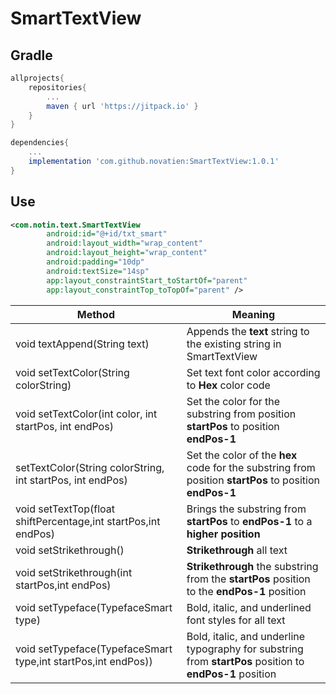 # SmartTextView
## Gradle
```gradle
allprojects{
	repositories{
		...
		maven { url 'https://jitpack.io' }
	}
}

dependencies{
    ...
    implementation 'com.github.novatien:SmartTextView:1.0.1'
}
 ```
## Use
```xml
<com.notin.text.SmartTextView
        android:id="@+id/txt_smart"
        android:layout_width="wrap_content"
        android:layout_height="wrap_content"
        android:padding="10dp"
        android:textSize="14sp"
        app:layout_constraintStart_toStartOf="parent"
        app:layout_constraintTop_toTopOf="parent" />
```
| Method | Meaning |
|--------------|-------|
| void textAppend(String text) | Appends the **text** string to the existing string in SmartTextView |
| void setTextColor(String colorString) | Set text font color according to **Hex** color code | 
| void setTextColor(int color, int startPos, int endPos) | Set the color for the substring from position **startPos** to position **endPos-1** | 
| setTextColor(String colorString, int startPos, int endPos) | Set the color of the **hex** code for the substring from position **startPos** to position **endPos-1** | 
| void setTextTop(float shiftPercentage,int startPos,int endPos) | Brings the substring from **startPos** to **endPos-1** to a **higher position** | 
| void setStrikethrough() | **Strikethrough** all text | 
| void setStrikethrough(int startPos,int endPos) | **Strikethrough** the substring from the **startPos** position to the **endPos-1** position | 
| void setTypeface(TypefaceSmart type) | Bold, italic, and underlined font styles for all text | 
| void setTypeface(TypefaceSmart type,int startPos,int endPos)) | Bold, italic, and underline typography for substring from **startPos** position to **endPos-1** position | 

